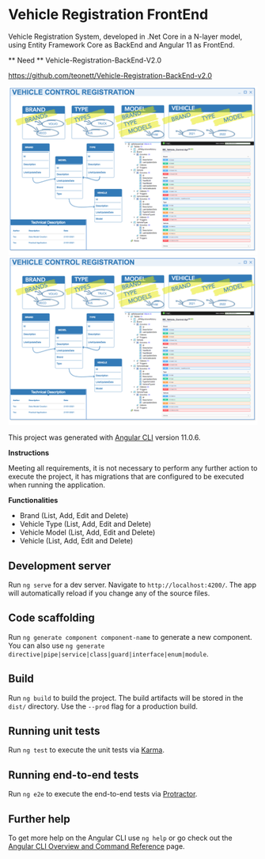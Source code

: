 # Vehicle Registration FrontEnd
Vehicle Registration System, developed in .Net Core in a N-layer model, using Entity Framework Core as BackEnd and Angular 11 as FrontEnd.

** Need ** Vehicle-Registration-BackEnd-V2.0

https://github.com/teonett/Vehicle-Registration-BackEnd-v2.0

<img src="https://github.com/teonett/Vehicle-Registration-BackEnd-v2.0/blob/main/Documents/flowprocess.png">

<img src="https://github.com/teonett/Vehicle-Registration-BackEnd-v2.0/blob/main/Documents/flowprocess.png">

This project was generated with [Angular CLI](https://github.com/angular/angular-cli) version 11.0.6.

**Instructions**

Meeting all requirements, it is not necessary to perform any further action to execute the project, it has migrations that are configured to be executed when running the application.

**Functionalities**
* Brand (List, Add, Edit and Delete)
* Vehicle Type (List, Add, Edit and Delete)
* Vehicle Model (List, Add, Edit and Delete)
* Vehicle (List, Add, Edit and Delete)

## Development server

Run `ng serve` for a dev server. Navigate to `http://localhost:4200/`. The app will automatically reload if you change any of the source files.

## Code scaffolding

Run `ng generate component component-name` to generate a new component. You can also use `ng generate directive|pipe|service|class|guard|interface|enum|module`.

## Build

Run `ng build` to build the project. The build artifacts will be stored in the `dist/` directory. Use the `--prod` flag for a production build.

## Running unit tests

Run `ng test` to execute the unit tests via [Karma](https://karma-runner.github.io).

## Running end-to-end tests

Run `ng e2e` to execute the end-to-end tests via [Protractor](http://www.protractortest.org/).

## Further help

To get more help on the Angular CLI use `ng help` or go check out the [Angular CLI Overview and Command Reference](https://angular.io/cli) page.

